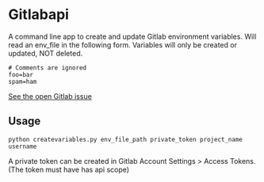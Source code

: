 # Gitlabapi

A command line app to create and update Gitlab environment variables. Will read an env_file in the following form.
Variables will only be created or updated, NOT deleted.
  
    # Comments are ignored
    foo=bar
    spam=ham



[See the open Gitlab issue](https://gitlab.com/gitlab-org/gitlab-ce/issues/55460)

## Usage

`python createvariables.py env_file_path private_token project_name username`

A private token can be created in Gitlab Account Settings > Access Tokens. (The token must have has api scope)

